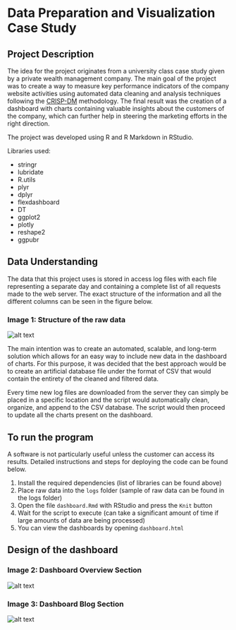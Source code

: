 # Data Preparation and Visualization Case Study

## Project Description

The idea for the project originates from a university class case study given by a private wealth management company. The main goal of the project was to create a way to measure key performance indicators of the company website activities using automated data cleaning and analysis techniques following the [CRISP-DM](https://www.the-modeling-agency.com/crisp-dm.pdf) methodology. The final result was the creation of a dashboard with charts containing valuable insights about the customers of the company, which can further help in steering the marketing efforts in the right direction.

The project was developed using R and R Markdown in RStudio.

Libraries used:
- stringr
- lubridate
- R.utils
- plyr
- dplyr
- flexdashboard
- DT
- ggplot2
- plotly
- reshape2
- ggpubr

## Data Understanding
The data that this project uses is stored in access log files with each file representing a separate day and containing a complete list of all requests made to the web server. The exact structure of the information and all the different columns can be seen in the figure below.

### Image 1: Structure of the raw data

![alt text](https://github.com/KrythonS/data-prep-case-study/blob/main/images/image.png?raw=true)

The main intention was to create an automated, scalable, and long-term solution which allows for an easy way to include new data in the dashboard of charts. For this purpose, it was decided that the best approach would be to create an artificial database file under the format of CSV that would contain the entirety of the cleaned and filtered data.

Every time new log files are downloaded from the server they can simply be placed in a specific location and the script would automatically clean, organize, and append to the CSV database. The script would then proceed to update all the charts present on the dashboard.

## To run the program

A software is not particularly useful unless the customer can access its results. Detailed instructions and steps for deploying the code can be found below.

1. Install the required dependencies (list of libraries can be found above)
2. Place raw data into the `logs` folder (sample of raw data can be found in the logs folder)
3. Open the file `dashboard.Rmd` with RStudio and press the `Knit` button
4. Wait for the script to execute (can take a significant amount of time if large amounts of data are being processed)
5. You can view the dashboards by opening `dashboard.html`

## Design of the dashboard

### Image 2: Dashboard Overview Section

![alt text](https://github.com/KrythonS/data-prep-case-study/blob/main/images/Overview.png?raw=true)

### Image 3: Dashboard Blog Section

![alt text](https://github.com/KrythonS/data-prep-case-study/blob/main/images/Blog.png?raw=true)
